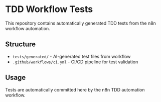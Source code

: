 # TDD Workflow Tests

This repository contains automatically generated TDD tests from the n8n workflow automation.

## Structure
- `tests/generated/` - AI-generated test files from workflow
- `.github/workflows/ci.yml` - CI/CD pipeline for test validation

## Usage
Tests are automatically committed here by the n8n TDD automation workflow.